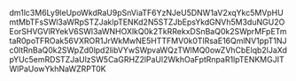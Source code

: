 dm1lc3M6Ly9leUpoWkdRaU9pSnViaTF6YzNJeU5DNW1aV2xqYkc5MVpHUmtMbTFsSWl3aWRpSTZJaklpTENKd2N5STZJbEpsYkdGNVh5M3duNGU2OEorSHVGVlRYekV6SWl3aWNHOXlkQ0k2TkRRekxDSnBaQ0k2SWprMFpETmtaR0poTFROak56VXROR1JrWkMwNE5HTTFMV0k0TlRsaE16QmlNV1ppT1NJc0ltRnBaQ0k2SWpZd0lpd2libVYwSWpvaWQzTWlMQ0owZVhCbElqb2lJaXdpYUc5emRDSTZJaUlzSW5CaGRHZ2lPaUl2WkhOaFptRnpaR1lpTENKMGJITWlPaUowYkhNaWZRPT0K